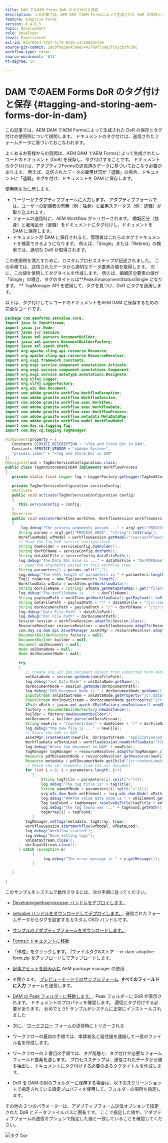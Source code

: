 ```yaml
---
title: DAM でのAEM Forms DoR のタグ付けと保存
description: この記事では、AEM DAM でAEM Formsによって生成された DoR の保存とタグ付けの使用例について説明します。 ドキュメントのタグ付けは、送信されたフォームデータに基づいておこなわれます。
feature: Adaptive Forms
version: 6.4,6.5
topic: Development
role: Developer
level: Experienced
exl-id: 832f04b4-f22f-4cf9-8136-e3c1081de7a9
source-git-commit: 2ac0f6b3964590e5443700f730a3fc02cb3f63bc
workflow-type: tm+mt
source-wordcount: '611'
ht-degree: 1%

---
```


# DAM でのAEM Forms DoR のタグ付けと保存 {#tagging-and-storing-aem-forms-dor-in-dam}

この記事では、AEM DAM でAEM Formsによって生成された DoR の保存とタグ付けの使用例について説明します。 ドキュメントのタグ付けは、送信されたフォームデータに基づいておこなわれます。

よくあるお客様からの質問は、AEM DAM でAEM Formsによって生成されたレコードのドキュメント (DoR) を保存し、タグ付けすることです。 ドキュメントのタグ付けは、アダプティブFormsの送信済みデータに基づいておこなう必要があります。 例えば、送信されたデータの雇用状況が「退職」の場合、ドキュメントに「退職」タグを付け、ドキュメントを DAM に保存します。

使用例を次に示します。

* ユーザーがアダプティブフォームに入力します。 アダプティブフォームでは、ユーザーの配偶者の有無（例：独身）と雇用ステータス（例：退職）が取り込まれます。
* フォームの送信時に、AEM Workflow がトリガーされます。 婚姻区分（独身）と雇用区分（退職）をドキュメントにタグ付けし、ドキュメントを DAM に保存します。
* ドキュメントが DAM に保存されると、管理者はこれらのタグでドキュメントを検索できるようになります。 例えば、「Single」または「Retired」の検索では、適切な DoR が取得されます。

この使用例を満たすために、カスタムプロセスステップが記述されました。 この手順では、送信されたデータから適切なデータ要素の値を取得します。 次に、この値を使用してタグタイルを作成します。 例えば、婚姻区分要素の値が「Single」の場合、タグのタイトルは**Peak:EmploymentStatus/Single になります。 ** TagManager API を使用して、タグを見つけ、DoR にタグを適用します。

以下は、タグ付けしてレコードのドキュメントをAEM DAM に保存するための完全なコードです。

```java
package com.aemforms.setvalue.core;
import java.io.InputStream;
import javax.jcr.Node;
import javax.jcr.Session;
import javax.xml.parsers.DocumentBuilder;
import javax.xml.parsers.DocumentBuilderFactory;
import javax.xml.xpath.XPath;
import org.apache.sling.api.resource.Resource;
import org.apache.sling.api.resource.ResourceResolver;
import org.osgi.framework.Constants;
import org.osgi.service.component.annotations.Activate;
import org.osgi.service.component.annotations.Component;
import org.osgi.service.metatype.annotations.Designate;
import org.slf4j.Logger;
import org.slf4j.LoggerFactory;
import org.w3c.dom.Document;
import com.adobe.granite.workflow.WorkflowException;
import com.adobe.granite.workflow.WorkflowSession;
import com.adobe.granite.workflow.exec.WorkItem;
import com.adobe.granite.workflow.exec.WorkflowData;
import com.adobe.granite.workflow.exec.WorkflowProcess;
import com.adobe.granite.workflow.metadata.MetaDataMap;
import com.adobe.granite.workflow.model.WorkflowModel;
import com.day.cq.tagging.Tag;
import com.day.cq.tagging.TagManager;

@Component(property = {
   Constants.SERVICE_DESCRIPTION + "=Tag and Store Dor in DAM",
   Constants.SERVICE_VENDOR + "=Adobe Systems",
   "process.label" + "=Tag and Store Dor in DAM"
})
@Designate(ocd = TagDorServiceConfiguration.class)
public class TagAndStoreDoRinDAM implements WorkflowProcess
{
   private static final Logger log = LoggerFactory.getLogger(TagAndStoreDoRinDAM.class);

   private TagDorServiceConfiguration serviceConfig;
   @Activate
   public void activate(TagDorServiceConfiguration config)
   {
      this.serviceConfig = config;
   }
   @Override
   public void execute(WorkItem workItem, WorkflowSession workflowSession, MetaDataMap arg2) throws WorkflowException
   {
       log.debug("The process arguments passed ..." + arg2.get("PROCESS_ARGS", "string").toString());
      String params = arg2.get("PROCESS_ARGS", "string").toString();
      WorkflowModel wfModel = workflowSession.getModel("/var/workflow/models/dam/update_asset");
      // Read the Tag DoR service configuration
      String damFolder = serviceConfig.damFolder();
      String dorPDFName = serviceConfig.dorPath();
      String dataXmlFile = serviceConfig.dataFilePath();
      log.debug("The Data Xml File is ..." + dataXmlFile + "DorPDFName" + dorPDFName);
      // Read the arguments passed to this workflow step
      String parameters[] = params.split(",");
      log.debug("The %%%% length of parameters is " + parameters.length);
      Tag[] tagArray = new Tag[parameters.length];
      WorkflowData wfData = workItem.getWorkflowData();
      String dorFileName = (String) wfData.getMetaDataMap().get("filename");
      log.debug("The dorFileName is ..." + dorFileName);
      String payloadPath = workItem.getWorkflowData().getPayload().toString();
      String dataFilePath = payloadPath + "/" + dataXmlFile + "/jcr:content";
      String dorDocumentPath = payloadPath + "/" + dorPDFName + "/jcr:content";
      log.debug("Data File Path" + dataFilePath);
      log.debug("Dor File Path" + dorDocumentPath);
      Session session = workflowSession.adaptTo(Session.class);
      ResourceResolver resourceResolver = workflowSession.adaptTo(ResourceResolver.class);
      com.day.cq.dam.api.AssetManager assetMgr = resourceResolver.adaptTo(com.day.cq.dam.api.AssetManager.class);
      DocumentBuilderFactory factory = null;
      DocumentBuilder builder = null;
      Document xmlDocument = null;
      Node xmlDataNode = null;
      Node dorDocumentNode = null;

      try
      {
         // create org.w3c.dom.Document object from submitted form data
         xmlDataNode = session.getNode(dataFilePath);
         log.debug("xml Data Node" + xmlDataNode.getName());
         dorDocumentNode = session.getNode(dorDocumentPath);
         log.debug("DOR Document Node is " + dorDocumentNode.getName());
         InputStream xmlDataStream = xmlDataNode.getProperty("jcr:data").getBinary().getStream();
         InputStream dorInputStream = dorDocumentNode.getProperty("jcr:data").getBinary().getStream();
         XPath xPath = javax.xml.xpath.XPathFactory.newInstance().newXPath();
         factory = DocumentBuilderFactory.newInstance();
         builder = factory.newDocumentBuilder();
         xmlDocument = builder.parse(xmlDataStream);
         String newFile = "/content/dam/" + damFolder + "/" + dorFileName;
         log.debug("the new file is ..." + newFile);
         // Store the DoR in DAM
         assetMgr.createAsset(newFile, dorInputStream, "application/pdf", true);
         WorkflowData wfDataLoad = workflowSession.newWorkflowData("JCR_PATH", newFile);
         log.debug("Wrote the document to DAM" + newFile);
         TagManager tagManager = resourceResolver.adaptTo(TagManager.class);
         Resource pdfDocumentNode = resourceResolver.getResource(newFile);
         Resource metadata = pdfDocumentNode.getChild("jcr:content/metadata");
         // Fetch the xml elements from the xml document
         for (int i = 0; i < parameters.length; i++)
            {
                String tagTitle = parameters[i].split("=")[0];
                log.debug("The tag title is" + tagTitle);
                String nameOfNode = parameters[i].split("=")[1];
                org.w3c.dom.Node xmlElement = (org.w3c.dom.Node) xPath.compile(nameOfNode).evaluate(xmlDocument, javax.xml.xpath.XPathConstants.NODE);
                log.debug("###The value data node is " + xmlElement.getTextContent());
                Tag tagFound = tagManager.resolveByTitle(tagTitle + xmlElement.getTextContent());
                log.debug("The tag found was ..." + tagFound.getPath());
                tagArray[i] = tagFound;
            }
         tagManager.setTags(metadata, tagArray, true);
         workflowSession.startWorkflow(wfModel, wfDataLoad);
         log.debug("Workflow started");
         log.debug("Done setting tags");
         xmlDataStream.close();
         dorInputStream.close();
      } catch (Exception e)
            {
                 log.debug("The error message is " + e.getMessage());
            }

   }

}
```

このサンプルをシステムで動作させるには、次の手順に従ってください。
* [Developingwithserviceuser バンドルをデプロイします。](/help/forms/assets/common-osgi-bundles/DevelopingWithServiceUser.jar)

* [setvalue バンドルをダウンロードしてデプロイします。](/help/forms/assets/common-osgi-bundles/SetValueApp.core-1.0-SNAPSHOT.jar). 送信されたフォームデータからタグを設定するカスタム OSGi バンドルです。

* [サンプルのアダプティブフォームをダウンロードします。](assets/tag-and-store-in-dam-adaptive-form.zip)

* [Formsとドキュメントに移動](http://localhost:4502/aem/forms.html/content/dam/formsanddocuments)

* 「作成」をクリックします。 |ファイルタグ&amp;ストア —in-dam-adaptive-form.zip をアップロードしてアップロードします。

* [記事アセットを読み込む](assets/tag-and-store-in-dam-assets.zip) AEM package manager の使用
* を開きます。 [プレビューモードでのサンプルフォーム](http://localhost:4502/content/dam/formsanddocuments/tagandstoreindam/jcr:content?wcmmode=disabled). **すべてのフィールドに入力** フォームを送信します。
* [DAM の Peak フォルダーに移動します。](http://localhost:4502/assets.html/content/dam/Peak). Peak フォルダーに DoR が表示されます。 ドキュメントのプロパティを確認します。 適切にタグ付けする必要があります。
おめでとう!! サンプルがシステムに正常にインストールされました

* 次に、 [ワークフロー](http://localhost:4502/editor.html/conf/global/settings/workflow/models/TagAndStoreDoRinDAM.html) フォームの送信時にトリガーされる
* ワークフローの最初の手順では、申請者名と居住国を連結して一意のファイル名を作成します。
* ワークフローの 2 番目の手順では、タグ階層と、タグ付けが必要なフォームフィールド要素を渡します。 プロセスステップは、送信されたデータから値を抽出し、ドキュメントにタグ付けする必要のあるタグタイトルを作成します。
* DoR を DAM の別のフォルダーに保存する場合は、以下のスクリーンショットで指定されている設定プロパティを使用して、フォルダーの場所を指定します。

その他の 2 つのパラメーターは、アダプティブフォーム送信オプションで指定された DoR とデータファイルパスに固有です。 ここで指定した値が、アダプティブフォームの送信オプションで指定した値と一致していることを確認してください。

![タグ Dor](assets/tag_dor_service_configuration.gif)
